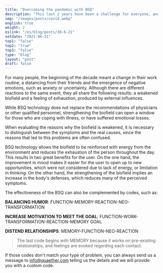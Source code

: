 ```yaml
---
title: "Overcoming the pandemic with BSQ"
description: "This last 2 years have been a challenge for everyone, and we aim to provide a technology capable of keeping your spirits up while the world creates a new normality."
img: "/images/posts/covid.webp"
english: true
weight: 2
eslink: "/es/blog/posts/30-6-21"
setdate: "2021-06-31"
top1: "false"
top2: "true"
top3: "false"
type: "blog"
layout: "post"
draft: false
---
```


For many people, the beginning of the decade meant a change in their work routine, a distancing from their friends and the emergence of negative emotions, such as anxiety or uncertainty. Although there are different reactions to the same event, they all share the following results: a weakened biofield and a feeling of exhaustion, produced by  external influences.

While BSQ technology does not replace the recommendations of physicians or other qualified personnel, strengthening the biofield can open a window for those who are coping with illness, or have suffered emotional losses.

When evaluating the reasons why the biofield is weakened, it is necessary to distinguish between the symptoms and the real causes, since the reasons that led to this problems are often confused.

BSQ technology allows the biofield to be reinforced with energy from the environment and reduces the exhaustion of the person throughout the day. This results in two great benefits for the user. On the one hand, the improvement in mood makes it easier for the user to open up to new opportunities, which were not considered due to lack of energy, or limitation in thinking. On the other hand, the strengthening of the biofield implies an increase in the body's defenses, which reduces many of the perceived symptoms.

The effectiveness of the BSQ can also be complemented by codes, such as:

**BALANCING HUMOR**: FUNCTION-MEMORY-REACTION-NEO-TRANSFORMATION

**INCREASE MOTIVATION TO MEET THE GOAL**: FUNCTION-WORK-TRANSFORMATION-REACTION-MEMORY GOAL

**DISTEND RELATIONSHIPS**: MEMORY-FUNCTION-NEO-REACTION

> The last code begins with MEMORY because it works on pre-existing relationships, and feelings are evoked regarding each contact.

If those codes don't match your type of problem, you can always send us a message to info@quaether.com telling us the details and we will provide you with a custom code.
